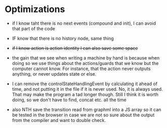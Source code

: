 # Optimizations
- if I know taht there is no next events (compound and init), I can avoid that part of the code
- IF  know that there is no history node, same thing
- ~~if I know action is action identity I can also save some space~~

- the gain that we see when writing a machine by hand is because when doing so we use things about the actions/guards that we know but the computer cannot know. For instance, that the action never outputs anything, or never updates state or else.

- I can remove the controlStateHandlingEvent by calculating it ahead of time, and not putting it in the file if it is never used. No, it is always used. That may make the program a tad longer though. Still I think it is worth doing, so we don't have to find, concat etc. all the time

- also NTH save the transition read from graphml into a JS array so it can be tested in the browser in case we are not so sure about the output from the compiler and want to double check.
